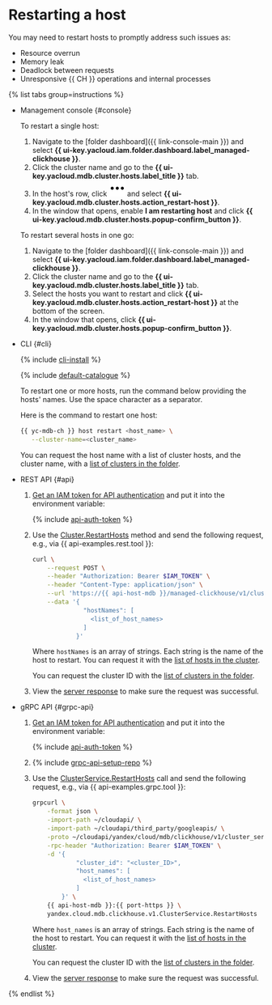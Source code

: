 # Restarting a host

You may need to restart hosts to promptly address such issues as:

* Resource overrun
* Memory leak
* Deadlock between requests
* Unresponsive {{ CH }} operations and internal processes

{% list tabs group=instructions %}

- Management console {#console}

  To restart a single host:

    1. Navigate to the [folder dashboard]({{ link-console-main }}) and select **{{ ui-key.yacloud.iam.folder.dashboard.label_managed-clickhouse }}**.
    1. Click the cluster name and go to the **{{ ui-key.yacloud.mdb.cluster.hosts.label_title }}** tab.
    1. In the host's row, click ![icon](../../../_assets/console-icons/ellipsis.svg) and select **{{ ui-key.yacloud.mdb.cluster.hosts.action_restart-host }}**.
    1. In the window that opens, enable **I am restarting host** and click **{{ ui-key.yacloud.mdb.cluster.hosts.popup-confirm_button }}**.

  To restart several hosts in one go:

    1. Navigate to the [folder dashboard]({{ link-console-main }}) and select **{{ ui-key.yacloud.iam.folder.dashboard.label_managed-clickhouse }}**.
    1. Click the cluster name and go to the **{{ ui-key.yacloud.mdb.cluster.hosts.label_title }}** tab.
    1. Select the hosts you want to restart and click **{{ ui-key.yacloud.mdb.cluster.hosts.action_restart-host }}** at the bottom of the screen.
    1. In the window that opens, click **{{ ui-key.yacloud.mdb.cluster.hosts.popup-confirm_button }}**.

- CLI {#cli}

  {% include [cli-install](../../cli-install.md) %}

  {% include [default-catalogue](../../default-catalogue.md) %}

  To restart one or more hosts, run the command below providing the hosts' names. Use the space character as a separator.

  Here is the command to restart one host:

  ```bash
  {{ yc-mdb-ch }} host restart <host_name> \
     --cluster-name=<cluster_name>
  ```

  You can request the host name with a list of cluster hosts, and the cluster name, with a [list of clusters in the folder](../../../managed-clickhouse/operations/cluster-list.md#list-clusters).

- REST API {#api}

    1. [Get an IAM token for API authentication](../../../managed-clickhouse/api-ref/authentication.md) and put it into the environment variable:

        {% include [api-auth-token](../../mdb/api-auth-token.md) %}

    1. Use the [Cluster.RestartHosts](../../../managed-clickhouse/api-ref/Cluster/restartHosts.md) method and send the following request, e.g., via {{ api-examples.rest.tool }}:

        ```bash
        curl \
            --request POST \
            --header "Authorization: Bearer $IAM_TOKEN" \
            --header "Content-Type: application/json" \
            --url 'https://{{ api-host-mdb }}/managed-clickhouse/v1/clusters/<cluster_ID>/hosts:restartHosts' \
            --data '{
                      "hostNames": [
                        <list_of_host_names>
                      ]
                    }'
        ```

        Where `hostNames` is an array of strings. Each string is the name of the host to restart. You can request it with the [list of hosts in the cluster](../../../managed-clickhouse/operations/hosts.md#list-hosts).

        You can request the cluster ID with the [list of clusters in the folder](../../../managed-clickhouse/operations/cluster-list.md#list-clusters).

    1. View the [server response](../../../managed-clickhouse/api-ref/Cluster/restartHosts.md#yandex.cloud.operation.Operation) to make sure the request was successful.

- gRPC API {#grpc-api}

    1. [Get an IAM token for API authentication](../../../managed-clickhouse/api-ref/authentication.md) and put it into the environment variable:

        {% include [api-auth-token](../../mdb/api-auth-token.md) %}

    1. {% include [grpc-api-setup-repo](../../mdb/grpc-api-setup-repo.md) %}

    1. Use the [ClusterService.RestartHosts](../../../managed-clickhouse/api-ref/grpc/Cluster/restartHosts.md) call and send the following request, e.g., via {{ api-examples.grpc.tool }}:

        ```bash
        grpcurl \
            -format json \
            -import-path ~/cloudapi/ \
            -import-path ~/cloudapi/third_party/googleapis/ \
            -proto ~/cloudapi/yandex/cloud/mdb/clickhouse/v1/cluster_service.proto \
            -rpc-header "Authorization: Bearer $IAM_TOKEN" \
            -d '{
                    "cluster_id": "<cluster_ID>",
                    "host_names": [
                      <list_of_host_names>
                    ]
                }' \
            {{ api-host-mdb }}:{{ port-https }} \
            yandex.cloud.mdb.clickhouse.v1.ClusterService.RestartHosts
        ```

        Where `host_names` is an array of strings. Each string is the name of the host to restart. You can request it with the [list of hosts in the cluster](../../../managed-clickhouse/operations/hosts.md#list-hosts).

        You can request the cluster ID with the [list of clusters in the folder](../../../managed-clickhouse/operations/cluster-list.md#list-clusters).

    1. View the [server response](../../../managed-clickhouse/api-ref/grpc/Cluster/create.md#yandex.cloud.operation.Operation) to make sure the request was successful.

{% endlist %}
